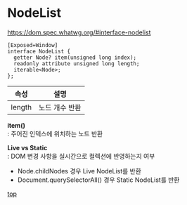 # NodeList

https://dom.spec.whatwg.org/#interface-nodelist


```webidl
[Exposed=Window]
interface NodeList {
  getter Node? item(unsigned long index);
  readonly attribute unsigned long length;
  iterable<Node>;
};
```


속성 | 설명
---|---
length | 노드 개수 반환  


**item()**   
: 주어진 인덱스에 위치하는 노드 반환


**Live vs Static**        
: DOM 변경 사항을 실시간으로 컬렉션에 반영하는지 여부    

- Node.childNodes 경우 Live NodeList를 반환    
- Document.querySelectorAll() 경우 Static NodeList를 반환    



[top](#)
